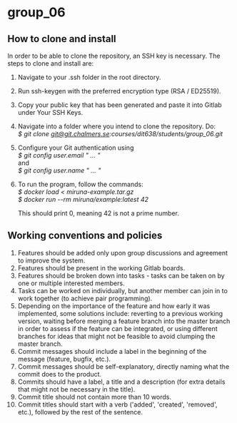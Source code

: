 # group_06

## How to clone and install
In order to be able to clone the repository, an SSH key is necessary. The steps to clone and install are:
   1. Navigate to your .ssh folder in the root directory.
   2. Run ssh-keygen with the preferred encryption type (RSA / ED25519).
   3. Copy your public key that has been generated and paste it into Gitlab under Your SSH Keys.
   4. Navigate into a folder where you intend to clone the repository. Do: <br>
        *$ git clone git@git.chalmers.se:courses/dit638/students/group_06.git*
   5. Configure your Git authentication using <br>
        *$ git config user.email " ... "* <br>
    and <br>
        *$ git config user.name " ... "*
   6. To run the program, follow the commands:
        <br>
        *$ docker load < miruna-example.tar.gz*
        <br>
        *$ docker run --rm miruna/example:latest 42*

        This should print 0, meaning 42 is not a prime number.

## Working conventions and policies
   1. Features should be added only upon group discussions and agreement to improve the system.
   2. Features should be present in the working Gitlab boards.
   3. Features should be broken down into tasks - tasks can be taken on by one or multiple interested members.
   4. Tasks can be worked on individually, but another member can join in to work together (to achieve pair programming).
   5. Depending on the importance of the feature and how early it was implemented, some solutions include: reverting to a previous working version, waiting before merging a feature branch into the master branch in order to assess if the feature can be integrated, or using different branches for ideas that might not be feasible to avoid clumping the master branch.
   6. Commit messages should include a label in the beginning of the message (feature, bugfix, etc.).
   7. Commit messages should be self-explanatory, directly naming what the commit does to the product.
   8. Commits should have a label, a title and a description (for extra details that might not be necessary in the title).
   9. Commit title should not contain more than 10 words.
   10. Commit titles should start with a verb ('added', 'created', 'removed', etc.), followed by the rest of the sentence.


